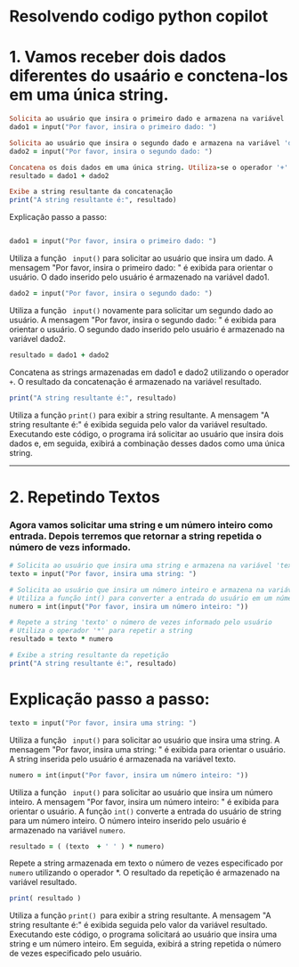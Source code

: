 # Resolvendo codigo python copilot

# 1. Vamos receber dois dados diferentes do usaário e conctena-los em uma única string.

```ruby
Solicita ao usuário que insira o primeiro dado e armazena na variável 'dado1'
dado1 = input("Por favor, insira o primeiro dado: ")

Solicita ao usuário que insira o segundo dado e armazena na variável 'dado2'
dado2 = input("Por favor, insira o segundo dado: ")

Concatena os dois dados em uma única string. Utiliza-se o operador '+' para juntar as strings
resultado = dado1 + dado2

Exibe a string resultante da concatenação
print("A string resultante é:", resultado)

```


Explicação passo a passo:
````ruby 

dado1 = input("Por favor, insira o primeiro dado: ")

````

Utiliza a função ```  input() ``` para solicitar ao usuário que insira um dado.
A mensagem "Por favor, insira o primeiro dado: " é exibida para orientar o usuário.
O dado inserido pelo usuário é armazenado na variável dado1.
```ruby 
dado2 = input("Por favor, insira o segundo dado: ")
```
Utiliza a função ```  input() ``` novamente para solicitar um segundo dado ao usuário.
A mensagem "Por favor, insira o segundo dado: " é exibida para orientar o usuário.
O segundo dado inserido pelo usuário é armazenado na variável dado2.
```` ruby
resultado = dado1 + dado2
````

Concatena as strings armazenadas em dado1 e dado2 utilizando o operador ```+```.
O resultado da concatenação é armazenado na variável resultado.
``` ruby
print("A string resultante é:", resultado)
```
Utiliza a função ``` print() ``` para exibir a string resultante.
A mensagem "A string resultante é:" é exibida seguida pelo valor da variável resultado.
Executando este código, o programa irá solicitar ao usuário que insira dois dados e, em seguida, exibirá a combinação desses dados como uma única string.

------


# 2. Repetindo Textos

### Agora vamos solicitar uma string e um número inteiro como entrada. Depois terremos que retornar a string repetida o número de vezs informado.

``` ruby
# Solicita ao usuário que insira uma string e armazena na variável 'texto'
texto = input("Por favor, insira uma string: ")

# Solicita ao usuário que insira um número inteiro e armazena na variável 'numero'
# Utiliza a função int() para converter a entrada do usuário em um número inteiro
numero = int(input("Por favor, insira um número inteiro: "))

# Repete a string 'texto' o número de vezes informado pelo usuário
# Utiliza o operador '*' para repetir a string
resultado = texto * numero

# Exibe a string resultante da repetição
print("A string resultante é:", resultado)

```


# Explicação passo a passo:

``` ruby
texto = input("Por favor, insira uma string: ") 
```

Utiliza a função ``` input()``` para solicitar ao usuário que insira uma string.
A mensagem "Por favor, insira uma string: " é exibida para orientar o usuário.
A string inserida pelo usuário é armazenada na variável texto.
```ruby
numero = int(input("Por favor, insira um número inteiro: "))

```

Utiliza a função ``` input()``` para solicitar ao usuário que insira um número inteiro.
A mensagem "Por favor, insira um número inteiro: " é exibida para orientar o usuário.
A função ```int()``` converte a entrada do usuário de string para um número inteiro.
O número inteiro inserido pelo usuário é armazenado na variável ```numero```.
``` ruby
resultado = ( (texto  + ' ' ) * numero)

```

Repete a string armazenada em texto o número de vezes especificado por ```numero``` utilizando o operador *.
O resultado da repetição é armazenado na variável resultado.
```ruby
print( resultado )

```

Utiliza a função ```print() ```para exibir a string resultante.
A mensagem "A string resultante é:" é exibida seguida pelo valor da variável resultado.
Executando este código, o programa solicitará ao usuário que insira uma string e um número inteiro. Em seguida, exibirá a string repetida o número de vezes especificado pelo usuário.






